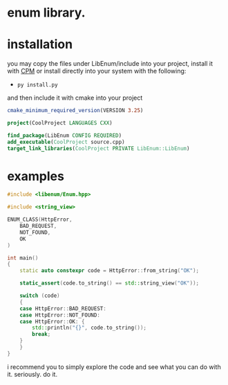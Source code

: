 # enum library.

# installation

you may copy the files under LibEnum/include into your project, install it with [CPM](https://github.com/cpm-cmake/CPM.cmake) or install directly into your system with the following: 

* ``py install.py``

and then include it with cmake into your project

```cmake
cmake_minimum_required_version(VERSION 3.25)

project(CoolProject LANGUAGES CXX)

find_package(LibEnum CONFIG REQUIRED)
add_executable(CoolProject source.cpp)
target_link_libraries(CoolProject PRIVATE LibEnum::LibEnum)
```

# examples

```c++
#include <libenum/Enum.hpp>

#include <string_view>

ENUM_CLASS(HttpError,
    BAD_REQUEST,
    NOT_FOUND,
    OK
)

int main()
{
    static auto constexpr code = HttpError::from_string("OK");

    static_assert(code.to_string() == std::string_view("OK"));

    switch (code)
    {
    case HttpError::BAD_REQUEST:
    case HttpError::NOT_FOUND:
    case HttpError::OK: {
        std::println("{}", code.to_string());
        break;
    }
    }
}
```

i recommend you to simply explore the code and see what you can do with it. seriously. do it.
